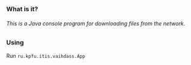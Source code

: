 ### What is it?
###### This is a Java console program for downloading files from the network.
### Using
Run `ru.kpfu.itis.vaihdass.App`
